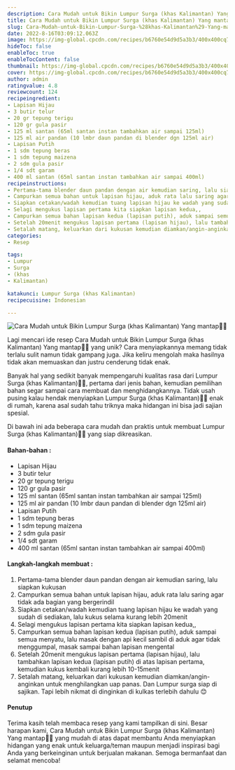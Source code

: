 ```yaml
---
description: Cara Mudah untuk Bikin Lumpur Surga (khas Kalimantan) Yang mantap"
title: Cara Mudah untuk Bikin Lumpur Surga (khas Kalimantan) Yang mantap
slug: Cara-Mudah-untuk-Bikin-Lumpur-Surga-%28khas-Kalimantan%29-Yang-mantap
date: 2022-8-16T03:09:12.063Z
image: https://img-global.cpcdn.com/recipes/b6760e54d9d5a3b3/400x400cq70/photo.jpg
hideToc: false
enableToc: true
enableTocContent: false
thumbnail: https://img-global.cpcdn.com/recipes/b6760e54d9d5a3b3/400x400cq70/photo.jpg
cover: https://img-global.cpcdn.com/recipes/b6760e54d9d5a3b3/400x400cq70/photo.jpg
author: admin
ratingvalue: 4.8
reviewcount: 124
recipeingredient:
- Lapisan Hijau
- 3 butir telur
- 20 gr tepung terigu
- 120 gr gula pasir
- 125 ml santan (65ml santan instan tambahkan air sampai 125ml)
- 125 ml air pandan (10 lmbr daun pandan di blender dgn 125ml air)
- Lapisan Putih
- 1 sdm tepung beras
- 1 sdm tepung maizena
- 2 sdm gula pasir
- 1/4 sdt garam
- 400 ml santan (65ml santan instan tambahkan air sampai 400ml)
recipeinstructions:
- Pertama-tama blender daun pandan dengan air kemudian saring, lalu siapkan kukusan
- Campurkan semua bahan untuk lapisan hijau, aduk rata lalu saring agar tidak ada bagian yang bergerindil
- Siapkan cetakan/wadah kemudian tuang lapisan hijau ke wadah yang sudah di sediakan, lalu kukus selama kurang lebih 20menit
- Selagi mengukus lapisan pertama kita siapkan lapisan kedua,,
- Campurkan semua bahan lapisan kedua (lapisan putih), aduk sampai semua menyatu, lalu masak dengan api kecil sambil di aduk agar tidak menggumpal, masak sampai bahan lapisan mengental
- Setelah 20menit mengukus lapisan pertama (lapisan hijau), lalu tambahkan lapisan kedua (lapisan putih) di atas lapisan pertama, kemudian kukus kembali kurang lebih 10-15menit
- Setalah matang, keluarkan dari kukusan kemudian diamkan/angin-anginkan untuk menghilangkan uap panas. Dan Lumpur surga siap di sajikan. Tapi lebih nikmat di dinginkan di kulkas terlebih dahulu 😊
categories:
- Resep

tags:
- Lumpur
- Surga
- (khas
- Kalimantan)

katakunci: Lumpur Surga (khas Kalimantan)
recipecuisine: Indonesian

---
```


![Cara Mudah untuk Bikin Lumpur Surga (khas Kalimantan) Yang mantap👩‍🍳](https://img-global.cpcdn.com/recipes/b6760e54d9d5a3b3/400x400cq70/photo.jpg)

Lagi mencari ide resep Cara Mudah untuk Bikin Lumpur Surga (khas Kalimantan) Yang mantap👩‍🍳 yang unik? Cara menyiapkannya memang tidak terlalu sulit namun tidak gampang juga. Jika keliru mengolah maka hasilnya tidak akan memuaskan dan justru cenderung tidak enak.

Banyak hal yang sedikit banyak mempengaruhi kualitas rasa dari Lumpur Surga (khas Kalimantan)👩‍🍳, pertama dari jenis bahan, kemudian pemilihan bahan segar sampai cara membuat dan menghidangkannya. Tidak usah pusing kalau hendak menyiapkan Lumpur Surga (khas Kalimantan)👩‍🍳 enak di rumah, karena asal sudah tahu triknya maka hidangan ini bisa jadi sajian spesial.

Di bawah ini ada beberapa cara mudah dan praktis untuk membuat Lumpur Surga (khas Kalimantan)👩‍🍳 yang siap dikreasikan.

<!--inarticleads1-->

#### Bahan-bahan :

- Lapisan Hijau
- 3 butir telur
- 20 gr tepung terigu
- 120 gr gula pasir
- 125 ml santan (65ml santan instan tambahkan air sampai 125ml)
- 125 ml air pandan (10 lmbr daun pandan di blender dgn 125ml air)
- Lapisan Putih
- 1 sdm tepung beras
- 1 sdm tepung maizena
- 2 sdm gula pasir
- 1/4 sdt garam
- 400 ml santan (65ml santan instan tambahkan air sampai 400ml)

<!--inarticleads2-->

#### Langkah-langkah membuat :

1. Pertama-tama blender daun pandan dengan air kemudian saring, lalu siapkan kukusan
1. Campurkan semua bahan untuk lapisan hijau, aduk rata lalu saring agar tidak ada bagian yang bergerindil
1. Siapkan cetakan/wadah kemudian tuang lapisan hijau ke wadah yang sudah di sediakan, lalu kukus selama kurang lebih 20menit
1. Selagi mengukus lapisan pertama kita siapkan lapisan kedua,,
1. Campurkan semua bahan lapisan kedua (lapisan putih), aduk sampai semua menyatu, lalu masak dengan api kecil sambil di aduk agar tidak menggumpal, masak sampai bahan lapisan mengental
1. Setelah 20menit mengukus lapisan pertama (lapisan hijau), lalu tambahkan lapisan kedua (lapisan putih) di atas lapisan pertama, kemudian kukus kembali kurang lebih 10-15menit
1. Setalah matang, keluarkan dari kukusan kemudian diamkan/angin-anginkan untuk menghilangkan uap panas. Dan Lumpur surga siap di sajikan. Tapi lebih nikmat di dinginkan di kulkas terlebih dahulu 😊

#### Penutup

Terima kasih telah membaca resep yang kami tampilkan di sini. Besar harapan kami, Cara Mudah untuk Bikin Lumpur Surga (khas Kalimantan) Yang mantap👩‍🍳 yang mudah di atas dapat membantu Anda menyiapkan hidangan yang enak untuk keluarga/teman maupun menjadi inspirasi bagi Anda yang berkeinginan untuk berjualan makanan. Semoga bermanfaat dan selamat mencoba!